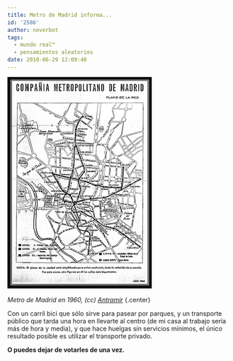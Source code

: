 ```yaml
---
title: Metro de Madrid informa...
id: '2586'
author: neverbot
tags:
  - mundo real™
  - pensamientos aleatorios
date: 2010-06-29 12:09:40
---
```


![201006291207.jpg](./metro-de-madrid-informa/201006291207.jpg)

_Metro de Madrid en 1960, (cc)_ [_Antramir_](http://www.flickr.com/photos/antramir/2247967725/) {.center}

Con un carril bici que sólo sirve para pasear por parques, y un transporte público que tarda una hora en llevarte al centro (de mi casa al trabajo sería más de hora y media), y que hace huelgas sin servicios mínimos, el único resultado posible es utilizar el transporte privado.

**O puedes dejar de votarles de una vez.**

[](http://www.flickr.com/photos/antramir/2247967725/in/photostream/)[](http://www.flickr.com/photos/antramir/2247967725/in/photostream/)
